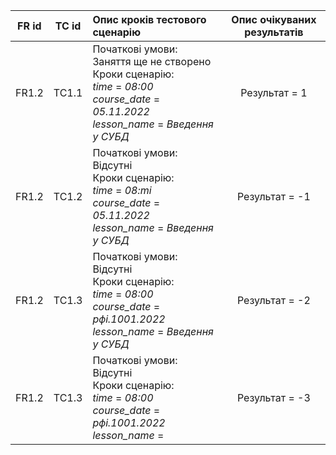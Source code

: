 |FR id|TC id|Опис кроків тестового сценарію|Опис очікуваних результатів|
|:-:|:-:|:-|:-:|
|FR1.2|TC1.1|Початкові умови: Заняття ще не створено <br> Кроки сценарію: <br> *time* = *08:00* <br> *course_date* = *05.11.2022* <br> *lesson_name* = *Введення у СУБД* | Результат = 1|
|FR1.2|TC1.2|Початкові умови: Відсутні <br> Кроки сценарію: <br> *time* = *08:mi* <br> *course_date* = *05.11.2022* <br> *lesson_name* = *Введення у СУБД*| Результат = -1|
|FR1.2|TC1.3|Початкові умови: Відсутні <br> Кроки сценарію: <br> *time* = *08:00* <br> *course_date* = *рфі.1001.2022* <br> *lesson_name* = *Введення у СУБД*| Результат = -2|
|FR1.2|TC1.3|Початкові умови: Відсутні <br> Кроки сценарію: <br> *time* = *08:00* <br> *course_date* = *рфі.1001.2022* <br> *lesson_name* = | Результат = -3|
